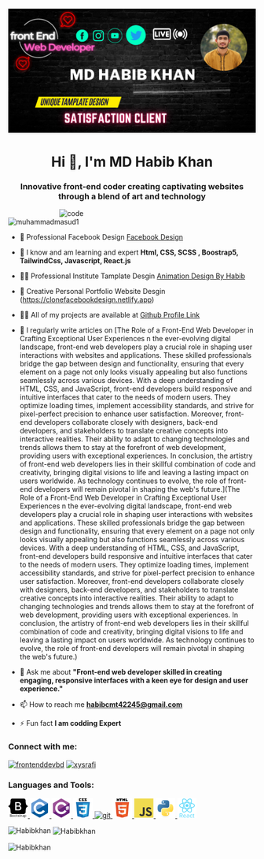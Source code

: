![logo](https://github.com/habibbd0/habibbd0/blob/main/habibcmt0147.png)
<h1 align="center">Hi 👋, I'm MD Habib Khan</h1>
<h3 align="center">Innovative front-end coder creating captivating websites through a blend of art and technology</h3>

  <img align="right" alt="code" width="400" src="https://user-images.githubusercontent.com/55389276/140866485-8fb1c876-9a8f-4d6a-98dc-08c4981eaf70.gif">

<p align="left"> <img src="https://komarev.com/ghpvc/?username=muhammadmasud1&label=Profile%20views&color=0e75b6&style=flat" alt="muhammadmasud1" /> </p>

- 🔭 Professional Facebook Design [Facebook Design](https://clonefacebookdesign.netlify.app)

- 🌱 I know and am learning and expert **Html, CSS, SCSS , Boostrap5, TailwindCss, Javascript, React.js**

- 👯🔭 Professional Institute Tamplate Desgin [Animation Design By Habib](https://animationbyhabib.netlify.app)

- 🤝 Creative Personal Portfolio Website Desgin (https://clonefacebookdesign.netlify.app)

- 👨‍💻 All of my projects are available at [Github Profile Link](https://github.com/habibbd0?tab=repositories)

- 📝 I regularly write articles on [The Role of a Front-End Web Developer in Crafting Exceptional User Experiences n the ever-evolving digital landscape, front-end web developers play a crucial role in shaping user interactions with websites and applications. These skilled professionals bridge the gap between design and functionality, ensuring that every element on a page not only looks visually appealing but also functions seamlessly across various devices. With a deep understanding of HTML, CSS, and JavaScript, front-end developers build responsive and intuitive interfaces that cater to the needs of modern users. They optimize loading times, implement accessibility standards, and strive for pixel-perfect precision to enhance user satisfaction. Moreover, front-end developers collaborate closely with designers, back-end developers, and stakeholders to translate creative concepts into interactive realities. Their ability to adapt to changing technologies and trends allows them to stay at the forefront of web development, providing users with exceptional experiences. In conclusion, the artistry of front-end web developers lies in their skillful combination of code and creativity, bringing digital visions to life and leaving a lasting impact on users worldwide. As technology continues to evolve, the role of front-end developers will remain pivotal in shaping the web's future.](The Role of a Front-End Web Developer in Crafting Exceptional User Experiences n the ever-evolving digital landscape, front-end web developers play a crucial role in shaping user interactions with websites and applications. These skilled professionals bridge the gap between design and functionality, ensuring that every element on a page not only looks visually appealing but also functions seamlessly across various devices. With a deep understanding of HTML, CSS, and JavaScript, front-end developers build responsive and intuitive interfaces that cater to the needs of modern users. They optimize loading times, implement accessibility standards, and strive for pixel-perfect precision to enhance user satisfaction. Moreover, front-end developers collaborate closely with designers, back-end developers, and stakeholders to translate creative concepts into interactive realities. Their ability to adapt to changing technologies and trends allows them to stay at the forefront of web development, providing users with exceptional experiences. In conclusion, the artistry of front-end web developers lies in their skillful combination of code and creativity, bringing digital visions to life and leaving a lasting impact on users worldwide. As technology continues to evolve, the role of front-end developers will remain pivotal in shaping the web's future.)

- 💬 Ask me about **"Front-end web developer skilled in creating engaging, responsive interfaces with a keen eye for design and user experience."**

- 📫 How to reach me **habibcmt42245@gmail.com**

- ⚡ Fun fact **I am codding Expert**

<h3 align="left">Connect with me:</h3>
<p align="left">
<a href="https://twitter.com/frontenddevbd" target="blank"><img align="center" src="https://raw.githubusercontent.com/rahuldkjain/github-profile-readme-generator/master/src/images/icons/Social/twitter.svg" alt="frontenddevbd" height="30" width="40" /></a>
<a href="https://fb.com/habib500228" target="blank"><img align="center" src="https://raw.githubusercontent.com/rahuldkjain/github-profile-readme-generator/master/src/images/icons/Social/facebook.svg" alt="xysrafi" height="30" width="40" /></a>
</p>

<h3 align="left">Languages and Tools:</h3>
<p align="left"> <a href="https://getbootstrap.com" target="_blank" rel="noreferrer"> <img src="https://raw.githubusercontent.com/devicons/devicon/master/icons/bootstrap/bootstrap-plain-wordmark.svg" alt="bootstrap" width="40" height="40"/> </a> <a href="https://www.cprogramming.com/" target="_blank" rel="noreferrer"> <img src="https://raw.githubusercontent.com/devicons/devicon/master/icons/c/c-original.svg" alt="c" width="40" height="40"/> </a> <a href="https://www.w3schools.com/cs/" target="_blank" rel="noreferrer"> <img src="https://raw.githubusercontent.com/devicons/devicon/master/icons/csharp/csharp-original.svg" alt="csharp" width="40" height="40"/> </a> <a href="https://www.w3schools.com/css/" target="_blank" rel="noreferrer"> <img src="https://raw.githubusercontent.com/devicons/devicon/master/icons/css3/css3-original-wordmark.svg" alt="css3" width="40" height="40"/> </a> <a href="https://git-scm.com/" target="_blank" rel="noreferrer"> <img src="https://www.vectorlogo.zone/logos/git-scm/git-scm-icon.svg" alt="git" width="40" height="40"/> </a> <a href="https://www.w3.org/html/" target="_blank" rel="noreferrer"> <img src="https://raw.githubusercontent.com/devicons/devicon/master/icons/html5/html5-original-wordmark.svg" alt="html5" width="40" height="40"/> </a> <a href="https://developer.mozilla.org/en-US/docs/Web/JavaScript" target="_blank" rel="noreferrer"> <img src="https://raw.githubusercontent.com/devicons/devicon/master/icons/javascript/javascript-original.svg" alt="javascript" width="40" height="40"/> </a> <a href="https://www.python.org" target="_blank" rel="noreferrer"> <img src="https://raw.githubusercontent.com/devicons/devicon/master/icons/python/python-original.svg" alt="python" width="40" height="40"/> </a> <a href="https://reactjs.org/" target="_blank" rel="noreferrer"> <img src="https://raw.githubusercontent.com/devicons/devicon/master/icons/react/react-original-wordmark.svg" alt="react" width="40" height="40"/> </a> </p>

<p><img align="left" src="https://github-readme-stats.vercel.app/api/top-langs?username=muhammadmasud1&show_icons=true&locale=en&layout=compact" alt="Habibkhan" /></p>

<p>&nbsp;<img align="center" src="https://github-readme-stats.vercel.app/api?username=muhammadmasud1&show_icons=true&locale=en" alt="Habibkhan" /></p>

<p><img align="center" src="https://github-readme-streak-stats.herokuapp.com/?user=muhammadmasud1&" alt="Habibkhan" /></p>
